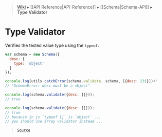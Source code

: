> [Wiki](Home) ▸ [[API Reference|API-Reference]] ▸ [[Schema|Schema-API]] ▸ **Type Validator**

# Type Validator

Verifies the tested value type using the `typeof`.

```javascript
var schema = new Schema({
  desc: {
    type: 'object'
  }
});

console.log(utils.catchError(schema.validate, schema, [{desc: 231}])+'');
// "SchemaError: desc must be a object"

console.log(schema.validate({desc: {}}));
// true

console.log(schema.validate({desc: []}));
// true
// because in js `typeof []` is `object` ...
// you should use array validator instead ...
```

> [`Source`](/Neft-io/neft/blob/8a7d1218650a3ad43d88cdbda24dae5a72a732ea/src/schema/validators/type.litcoffee#type-validator)

